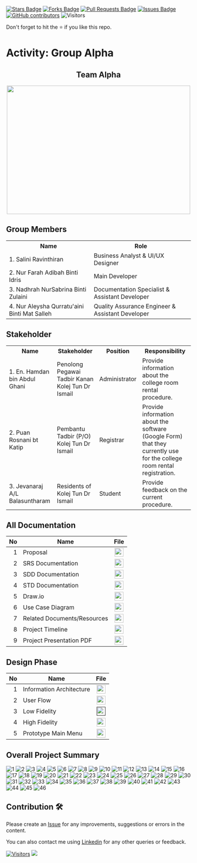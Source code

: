 
<a href="https://github.com/drshahizan/software-engineering/stargazers"><img src="https://img.shields.io/github/stars/drshahizan/software-engineering" alt="Stars Badge"/></a>
<a href="https://github.com/drshahizan/software-engineering/network/members"><img src="https://img.shields.io/github/forks/drshahizan/software-engineering" alt="Forks Badge"/></a>
<a href="https://github.com/drshahizan/software-engineering/pulls"><img src="https://img.shields.io/github/issues-pr/drshahizan/software-engineering" alt="Pull Requests Badge"/></a>
<a href="https://github.com/drshahizan/software-engineering/issues"><img src="https://img.shields.io/github/issues/drshahizan/software-engineering" alt="Issues Badge"/></a>
<a href="https://github.com/drshahizan/software-engineering/graphs/contributors"><img alt="GitHub contributors" src="https://img.shields.io/github/contributors/drshahizan/software-engineering?color=2b9348"></a>
![Visitors](https://api.visitorbadge.io/api/visitors?path=https%3A%2F%2Fgithub.com%2Fdrshahizan%2Fsoftware-engineering&labelColor=%23d9e3f0&countColor=%23697689&style=flat)


Don't forget to hit the :star: if you like this repo.

# Activity: Group Alpha

<div id="header" align="center">
  <h2>Team Alpha</h2>
  <img src="https://user-images.githubusercontent.com/128160553/240615112-ad98b302-8925-4fd5-a384-5041335f1785.jpg" width="500" height="350"/>
</div>

## Group Members
<table>
  <tr>
    <th>Name</th>
    <th>Role</th>
  </tr>
  <tr>
    <td>1. Salini Ravinthiran </td>
    <td> Business Analyst & UI/UX Designer </td>
  </tr>
  <tr>
    <td>2. Nur Farah Adibah Binti Idris </td>
    <td> Main Developer </td>
  </tr>
    <tr>
    <td>3. Nadhrah NurSabrina Binti Zulaini </td>
    <td> Documentation Specialist & Assistant Developer </td>
  </tr>
    <tr>
    <td>4. Nur Aleysha Qurratu'aini Binti Mat Salleh </td>
    <td> Quality Assurance Engineer & Assistant Developer </td>
  </tr>
</table>

## Stakeholder
<table>
  <tr>
    <th>Name</th>
    <th>Stakeholder</th>
    <th>Position</th>
    <th>Responsibility</th>
  </tr>
  <tr>
    <td>1. En. Hamdan bin Abdul Ghani</td>
    <td>Penolong Pegawai Tadbir Kanan Kolej Tun Dr Ismail</td>
    <td>Administrator</td>
    <td>Provide information about the college room rental procedure.</td>
  </tr>
    <tr>
    <td>2. Puan Rosnani bt Katip</td>
    <td>Pembantu Tadbir (P/O) Kolej Tun Dr Ismail</td>
    <td>Registrar</td>
    <td>Provide information about the software (Google Form) that they currently use for the college room rental registration.</td>
  </tr>
    <tr>
    <td>3. Jevanaraj A/L Balasuntharam </td>
    <td>Residents of Kolej Tun Dr Ismail</td>
    <td>Student</td>
    <td>Provide feedback on the current procedure.</td>
  </tr>
</table>



## All Documentation
| No | Name |File | 
| -----:| ----- | :------: | 
|1| Proposal| <a href="https://github.com/drshahizan/software-engineering/blob/main/proposal/materials/groups.md" ><img src="https://raw.githubusercontent.com/drshahizan/software-engineering/main/images/document1.png" width="24px" height="24px" ></a>|
|2| SRS Documentation| <a href="https://drive.google.com/drive/folders/13ORkXGqhQvWlCVeE8A95KMH4q6KokaPY" ><img src="https://raw.githubusercontent.com/drshahizan/software-engineering/main/images/document1.png" width="24px" height="24px" ></a>|
|3| SDD Documentation| <a href="https://github.com/drshahizan/software-engineering/tree/main/project/documentation/sdd/sec02/alpha" ><img src="https://raw.githubusercontent.com/drshahizan/software-engineering/main/images/document1.png" width="24px" height="24px" ></a>|
|4| STD Documentation| <a href="https://github.com/drshahizan/software-engineering/tree/main/project/documentation/std/sec02/alpha" ><img src="https://raw.githubusercontent.com/drshahizan/software-engineering/main/images/document1.png" width="24px" height="24px" ></a>|
|5| Draw.io| <a href="https://github.com/drshahizan/software-engineering/tree/main/project/drawio/Alpha" ><img src="https://raw.githubusercontent.com/drshahizan/software-engineering/fa23f96100aedccb8c634fba496ebcfc9968b9ee/images/drawio.svg" width="24px" height="24px" ></a>|
|6| Use Case Diagram| <a href="https://github.com/drshahizan/software-engineering/blob/main/project/drawio/Alpha/useCase.drawio.png" ><img src="https://raw.githubusercontent.com/drshahizan/software-engineering/fa23f96100aedccb8c634fba496ebcfc9968b9ee/images/drawio.svg" width="24px" height="24px" ></a>|
|7| Related Documents/Resources | <a href="https://drive.google.com/drive/folders/1ERPd7xwwLWaI4YWpnOIB1q48y3nP6lFU" ><img src="https://upload.wikimedia.org/wikipedia/commons/1/12/Google_Drive_icon_%282020%29.svg" width="24px" height="24px" ></a>|
|8| Project Timeline| <a href="https://github.com/users/drshahizan/projects/18/views/1" ><img src="https://raw.githubusercontent.com/drshahizan/software-engineering/main/images/document1.png" width="24px" height="24px" ></a>|
|9| Project Presentation PDF| <a href="https://github.com/drshahizan/software-engineering/blob/main/project/project/sec02/alpha/KTDI%20ROOM%20RENTAL%20SYSTEM.pdf" ><img src="https://upload.wikimedia.org/wikipedia/commons/8/87/PDF_file_icon.svg" width="24px" height="24px" ></a>|

## Design Phase
| No | Name |File | 
| -----:| ----- | :------: | 
|1| Information Architecture| <a href="https://github.com/drshahizan/software-engineering/blob/main/project/project/sec02/alpha/(A)Information%20System.pdf" ><img src="https://upload.wikimedia.org/wikipedia/commons/8/87/PDF_file_icon.svg" width="24px" height="24px" ></a>|
|2| User Flow| <a href="https://github.com/drshahizan/software-engineering/blob/main/project/project/sec02/alpha/User%20Flow1.pdf" ><img src="https://upload.wikimedia.org/wikipedia/commons/8/87/PDF_file_icon.svg" width="24px" height="24px" ></a>|
|3| Low Fidelity| <a href="" ><img src="https://upload.wikimedia.org/wikipedia/commons/8/87/PDF_file_icon.svg" width="24px" height="24px" ></a>|
|4| High Fidelity | <a href="https://www.figma.com/file/FE88d0AZqBAUUx8Kztl34U/high-fidelity?type=design&node-id=0-1&mode=design&t=KHHpQeAxtje1l074-0" ><img src="https://upload.wikimedia.org/wikipedia/commons/thumb/3/33/Figma-logo.svg/1667px-Figma-logo.svg.png" width="24px" height="24px" ></a>|
|5| Prototype Main Menu | <a href="https://www.figma.com/proto/5xL6W7I4NvNIKzQeaiJYiC/Design?type=design&node-id=145-84&scaling=scale-down&page-id=0%3A1&starting-point-node-id=145%3A84&show-proto-sidebar=1" ><img src="https://upload.wikimedia.org/wikipedia/commons/thumb/3/33/Figma-logo.svg/1667px-Figma-logo.svg.png" width="24px" height="24px" ></a>|

## Overall Project Summary

![1](https://github.com/drshahizan/software-engineering/blob/main/project/project/sec02/alpha/KTDI%20ROOM%20RENTAL%20SYSTEM/1.png)
![2](https://github.com/drshahizan/software-engineering/blob/main/project/project/sec02/alpha/KTDI%20ROOM%20RENTAL%20SYSTEM/2.png)
![3](https://github.com/drshahizan/software-engineering/blob/main/project/project/sec02/alpha/KTDI%20ROOM%20RENTAL%20SYSTEM/3.png)
![4](https://github.com/drshahizan/software-engineering/blob/main/project/project/sec02/alpha/KTDI%20ROOM%20RENTAL%20SYSTEM/4.png)
![5](https://github.com/drshahizan/software-engineering/blob/main/project/project/sec02/alpha/KTDI%20ROOM%20RENTAL%20SYSTEM/5.png)
![6](https://github.com/drshahizan/software-engineering/blob/main/project/project/sec02/alpha/KTDI%20ROOM%20RENTAL%20SYSTEM/6.png)
![7](https://github.com/drshahizan/software-engineering/blob/main/project/project/sec02/alpha/KTDI%20ROOM%20RENTAL%20SYSTEM/7.png)
![8](https://github.com/drshahizan/software-engineering/blob/main/project/project/sec02/alpha/KTDI%20ROOM%20RENTAL%20SYSTEM/8.png)
![9](https://github.com/drshahizan/software-engineering/blob/main/project/project/sec02/alpha/KTDI%20ROOM%20RENTAL%20SYSTEM/9.png)
![10](https://github.com/drshahizan/software-engineering/blob/main/project/project/sec02/alpha/KTDI%20ROOM%20RENTAL%20SYSTEM/10.png)
![11](https://github.com/drshahizan/software-engineering/blob/main/project/project/sec02/alpha/KTDI%20ROOM%20RENTAL%20SYSTEM/11.png)
![12](https://github.com/drshahizan/software-engineering/blob/main/project/project/sec02/alpha/KTDI%20ROOM%20RENTAL%20SYSTEM/12.png)
![13](https://github.com/drshahizan/software-engineering/blob/main/project/project/sec02/alpha/KTDI%20ROOM%20RENTAL%20SYSTEM/13.png)
![14](https://github.com/drshahizan/software-engineering/blob/main/project/project/sec02/alpha/KTDI%20ROOM%20RENTAL%20SYSTEM/14.png)
![15](https://github.com/drshahizan/software-engineering/blob/main/project/project/sec02/alpha/KTDI%20ROOM%20RENTAL%20SYSTEM/15.png)
![16](https://github.com/drshahizan/software-engineering/blob/main/project/project/sec02/alpha/KTDI%20ROOM%20RENTAL%20SYSTEM/16.png)
![17](https://github.com/drshahizan/software-engineering/blob/main/project/project/sec02/alpha/KTDI%20ROOM%20RENTAL%20SYSTEM/17.png)
![18](https://github.com/drshahizan/software-engineering/blob/main/project/project/sec02/alpha/KTDI%20ROOM%20RENTAL%20SYSTEM/18.png)
![19](https://github.com/drshahizan/software-engineering/blob/main/project/project/sec02/alpha/KTDI%20ROOM%20RENTAL%20SYSTEM/19.png)
![20](https://github.com/drshahizan/software-engineering/blob/main/project/project/sec02/alpha/KTDI%20ROOM%20RENTAL%20SYSTEM/20.png)
![21](https://github.com/drshahizan/software-engineering/blob/main/project/project/sec02/alpha/KTDI%20ROOM%20RENTAL%20SYSTEM/21.png)
![22](https://github.com/drshahizan/software-engineering/blob/main/project/project/sec02/alpha/KTDI%20ROOM%20RENTAL%20SYSTEM/22.png)
![23](https://github.com/drshahizan/software-engineering/blob/main/project/project/sec02/alpha/KTDI%20ROOM%20RENTAL%20SYSTEM/23.png)
![24](https://github.com/drshahizan/software-engineering/blob/main/project/project/sec02/alpha/KTDI%20ROOM%20RENTAL%20SYSTEM/24.png)
![25](https://github.com/drshahizan/software-engineering/blob/main/project/project/sec02/alpha/KTDI%20ROOM%20RENTAL%20SYSTEM/25.png)
![26](https://github.com/drshahizan/software-engineering/blob/main/project/project/sec02/alpha/KTDI%20ROOM%20RENTAL%20SYSTEM/26.png)
![27](https://github.com/drshahizan/software-engineering/blob/main/project/project/sec02/alpha/KTDI%20ROOM%20RENTAL%20SYSTEM/27.png)
![28](https://github.com/drshahizan/software-engineering/blob/main/project/project/sec02/alpha/KTDI%20ROOM%20RENTAL%20SYSTEM/28.png)
![29](https://github.com/drshahizan/software-engineering/blob/main/project/project/sec02/alpha/KTDI%20ROOM%20RENTAL%20SYSTEM/29.png)
![30](https://github.com/drshahizan/software-engineering/blob/main/project/project/sec02/alpha/KTDI%20ROOM%20RENTAL%20SYSTEM/30.png)
![31](https://github.com/drshahizan/software-engineering/blob/main/project/project/sec02/alpha/KTDI%20ROOM%20RENTAL%20SYSTEM/31.png)
![32](https://github.com/drshahizan/software-engineering/blob/main/project/project/sec02/alpha/KTDI%20ROOM%20RENTAL%20SYSTEM/32.png)
![33](https://github.com/drshahizan/software-engineering/blob/main/project/project/sec02/alpha/KTDI%20ROOM%20RENTAL%20SYSTEM/33.png)
![34](https://github.com/drshahizan/software-engineering/blob/main/project/project/sec02/alpha/KTDI%20ROOM%20RENTAL%20SYSTEM/34.png)
![35](https://github.com/drshahizan/software-engineering/blob/main/project/project/sec02/alpha/KTDI%20ROOM%20RENTAL%20SYSTEM/35.png)
![36](https://github.com/drshahizan/software-engineering/blob/main/project/project/sec02/alpha/KTDI%20ROOM%20RENTAL%20SYSTEM/36.png)
![37](https://github.com/drshahizan/software-engineering/blob/main/project/project/sec02/alpha/KTDI%20ROOM%20RENTAL%20SYSTEM/37.png)
![38](https://github.com/drshahizan/software-engineering/blob/main/project/project/sec02/alpha/KTDI%20ROOM%20RENTAL%20SYSTEM/38.png)
![39](https://github.com/drshahizan/software-engineering/blob/main/project/project/sec02/alpha/KTDI%20ROOM%20RENTAL%20SYSTEM/39.png)
![40](https://github.com/drshahizan/software-engineering/blob/main/project/project/sec02/alpha/KTDI%20ROOM%20RENTAL%20SYSTEM/40.png)
![41](https://github.com/drshahizan/software-engineering/blob/main/project/project/sec02/alpha/KTDI%20ROOM%20RENTAL%20SYSTEM/41.png)
![42](https://github.com/drshahizan/software-engineering/blob/main/project/project/sec02/alpha/KTDI%20ROOM%20RENTAL%20SYSTEM/42.png)
![43](https://github.com/drshahizan/software-engineering/blob/main/project/project/sec02/alpha/KTDI%20ROOM%20RENTAL%20SYSTEM/43.png)
![44](https://github.com/drshahizan/software-engineering/blob/main/project/project/sec02/alpha/KTDI%20ROOM%20RENTAL%20SYSTEM/44.png)
![45](https://github.com/drshahizan/software-engineering/blob/main/project/project/sec02/alpha/KTDI%20ROOM%20RENTAL%20SYSTEM/45.png)
![46](https://github.com/drshahizan/software-engineering/blob/main/project/project/sec02/alpha/KTDI%20ROOM%20RENTAL%20SYSTEM/46.png)

## Contribution 🛠️
Please create an [Issue](https://github.com/drshahizan/software-engineering/issues) for any improvements, suggestions or errors in the content.

You can also contact me using [Linkedin](https://www.linkedin.com/in/drshahizan/) for any other queries or feedback.

[![Visitors](https://api.visitorbadge.io/api/visitors?path=https%3A%2F%2Fgithub.com%2Fdrshahizan&labelColor=%23697689&countColor=%23555555&style=plastic)](https://visitorbadge.io/status?path=https%3A%2F%2Fgithub.com%2Fdrshahizan)
![](https://hit.yhype.me/github/profile?user_id=81284918)


